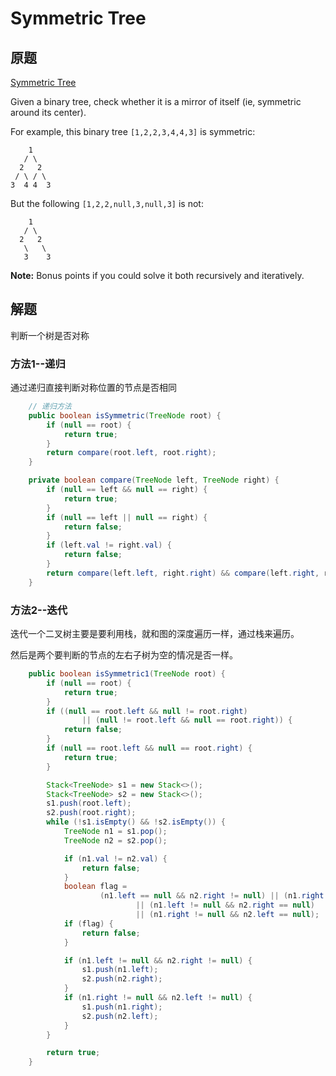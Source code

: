 # Symmetric Tree

## 原题

[Symmetric Tree](https://leetcode.com/explore/interview/card/top-interview-questions-easy/94/trees/627/)

Given a binary tree, check whether it is a mirror of itself (ie, symmetric around its center).

For example, this binary tree `[1,2,2,3,4,4,3]` is symmetric:

```
    1
   / \
  2   2
 / \ / \
3  4 4  3
```

But the following `[1,2,2,null,3,null,3]` is not:

```
    1
   / \
  2   2
   \   \
   3    3
```

**Note:**
Bonus points if you could solve it both recursively and iteratively.



## 解题

判断一个树是否对称

### 方法1--递归

通过递归直接判断对称位置的节点是否相同

```java
	// 递归方法
    public boolean isSymmetric(TreeNode root) {
        if (null == root) {
            return true;
        }
        return compare(root.left, root.right);
    }

    private boolean compare(TreeNode left, TreeNode right) {
        if (null == left && null == right) {
            return true;
        }
        if (null == left || null == right) {
            return false;
        }
        if (left.val != right.val) {
            return false;
        }
        return compare(left.left, right.right) && compare(left.right, right.left);
    }
```

### 方法2--迭代

迭代一个二叉树主要是要利用栈，就和图的深度遍历一样，通过栈来遍历。

然后是两个要判断的节点的左右子树为空的情况是否一样。

```java
	public boolean isSymmetric1(TreeNode root) {
        if (null == root) {
            return true;
        }
        if ((null == root.left && null != root.right)
                || (null != root.left && null == root.right)) {
            return false;
        }
        if (null == root.left && null == root.right) {
            return true;
        }

        Stack<TreeNode> s1 = new Stack<>();
        Stack<TreeNode> s2 = new Stack<>();
        s1.push(root.left);
        s2.push(root.right);
        while (!s1.isEmpty() && !s2.isEmpty()) {
            TreeNode n1 = s1.pop();
            TreeNode n2 = s2.pop();

            if (n1.val != n2.val) {
                return false;
            }
            boolean flag =
                    (n1.left == null && n2.right != null) || (n1.right == null && n2.left != null)
                            || (n1.left != null && n2.right == null)
                            || (n1.right != null && n2.left == null);
            if (flag) {
                return false;
            }

            if (n1.left != null && n2.right != null) {
                s1.push(n1.left);
                s2.push(n2.right);
            }
            if (n1.right != null && n2.left != null) {
                s1.push(n1.right);
                s2.push(n2.left);
            }
        }

        return true;
    }
```

